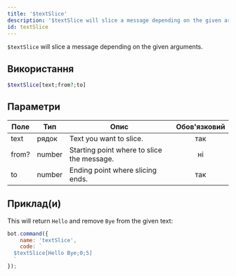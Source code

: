 ```yaml
---
title: '$textSlice'
description: '$textSlice will slice a message depending on the given arguments.'
id: textSlice
---
```


`$textSlice` will slice a message depending on the given arguments.

## Використання

```php
$textSlice[text;from?;to]
```

## Параметри

| Поле  | Тип    | Опис                                       | Обов'язковий |
| ----- | ------ | ------------------------------------------ |:------------:|
| text  | рядок  | Text you want to slice.                    |     так      |
| from? | number | Starting point where to slice the message. |      ні      |
| to    | number | Ending point where slicing ends.           |     так      |

## Приклад(и)

This will return `Hello` and remove `Bye` from the given text:

```javascript
bot.command({
    name: 'textSlice',
    code: `
  $textSlice[Hello Bye;0;5]
  `
});
```